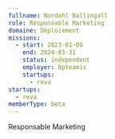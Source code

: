 ```yaml
---
fullname: Nordahl Ballingall
role: Responsable Marketing
domaine: Déploiement
missions:
  - start: 2023-01-09
    end: 2024-03-31
    status: independent
    employer: Opteamis
    startups:
      - reva
startups:
  - reva
memberType: beta
---
```

Responsable Marketing